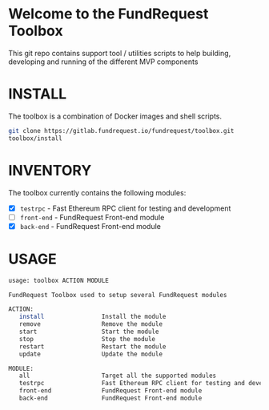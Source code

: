 # Welcome to the FundRequest Toolbox

This git repo contains support tool / utilities scripts to help building, developing and running of the different MVP components


# INSTALL


The toolbox is a combination of Docker images and shell scripts.


```bash
git clone https://gitlab.fundrequest.io/fundrequest/toolbox.git
toolbox/install
```

# INVENTORY


The toolbox currently contains the following modules:

- [x] `testrpc` - Fast Ethereum RPC client for testing and development 
- [ ] `front-end` - FundRequest Front-end module
- [x] `back-end` - FundRequest Front-end module

# USAGE

```bash
usage: toolbox ACTION MODULE

FundRequest Toolbox used to setup several FundRequest modules

ACTION:
   install                Install the module
   remove                 Remove the module
   start                  Start the module
   stop                   Stop the module
   restart                Restart the module
   update                 Update the module

MODULE:
   all                    Target all the supported modules
   testrpc                Fast Ethereum RPC client for testing and development
   front-end              FundRequest Front-end module
   back-end               FundRequest Front-end module
```

